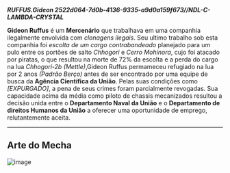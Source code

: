 ***RUFFUS.Gideon 2522d064-7d0b-4136-9335-a9d0a159f673//NDL-C-LAMBDA-CRYSTAL***

**Gideon Ruffus** é um **Mercenário** que trabalhava em uma companhia ilegalmente envolvida com *clonagens ilegais*. Seu ultimo trabalho sob esta companhia foi *escolta de um cargo contrabandeado* planejado para um pulo entre os portões de salto *Chhogori* e *Cerro Mohinora*, cujo foi atacado por piratas, o que resultou na morte de 72% da escolta e a perda do cargo na lua *Chhogori-2b* *(Mettle)*,Gideon Ruffus permameceu refugiado na lua por 2 anos *(Padrão Berço)* antes de ser encontrado por uma equipe de busca da **Agência Científica da União**. Pelas suas condições como *[EXPURGADO]*, a pena de seus crimes foram parcialmente revogadas. Sua capacidade acima da média como piloto de chassis mecanizados resultou a decisão unida entre o **Departamento Naval da União** e o **Departamento de direitos Humanos da União** a oferecer uma oportunidade de emprego, relutantemente aceita.

---
## Arte do Mecha 
![image](/mechs/Zounkla.png)
